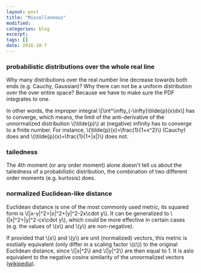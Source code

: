 ```yaml
---
layout: post
title: "Miscellaneous"
modified:
categories: blog
excerpt:
tags: []
date: 2016-10-7
---
```

### probabilistic distributions over the whole real line
Why many distributions over the real number line decrease towards both ends (e.g. Cauchy, Gaussian)? Why there can not be a uniform distribution over the over entire space? Because we have to make sure the PDF integrates to one.

In other words, the improper integral 
\\[\int^\infty_{-\infty}\tilde{p}(x)dx\\]
has to converge, which means, the limit of the anti-derivative of the unnormalized distribution \\(\tilde{p}\\) at (negative) infinity has to converge to a finite number. For instance, \\(\tilde{p}(x)=\frac{1}{1+x^2}\\) (Cauchy) does and \\(\tilde{p}(x)=\frac{1}{1+|x|}\\) does not.


### tailedness
The 4th moment (or any order moment) alone doesn't tell us about the tailedness of a probabilistic distribution, the combination of two different order moments (e.g. kurtosis) does.


### normalized Euclidean-like distance
Euclidean distance is one of the most commonly used metric, its squared form is \\(\|x-y\|^2=\|x\|^2+\|y\|^2-2x\cdot y\\). It can be generalized to \\(\|x\|^2+\|y\|^2-cx\cdot y\\), which could be more effective in certain cases (e.g. the values of \\(x\\) and \\(y\\) are non-negative).

If provided that \\(x\\) and \\(y\\) are unit (normalized) vectors, this metric is esstially equivalent (only differ in a scaling factor \\(c\\)) to the original Euclidean distance, since \\(\|x\|^2\\) and \\(\|y\|^2\\) are then equal to 1. It is aslo equivalent to the negative cosine similarity of the unnormalized vectors ([wikipedia](https://en.wikipedia.org/wiki/Cosine_similarity#Properties)).
